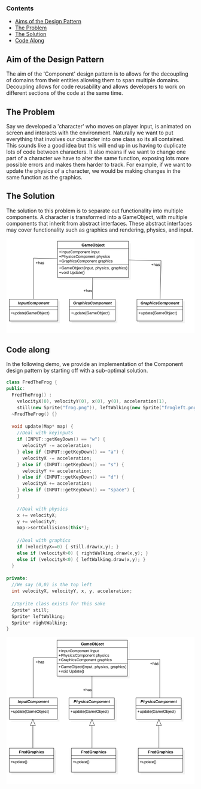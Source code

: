 ### Contents

* [Aims of the Design Pattern](#aim-of-the-design-pattern)
* [The Problem](#the-problem)
* [The Solution](#the-solution)
* [Code Along](#code-along)

## Aim of the Design Pattern

The aim of the 'Component' design pattern is to allows for the decoupling of domains from their entities allowing them to span multiple domains. Decoupling allows for code reusability and allows developers to work on different sections of the code at the same time.

## The Problem

Say we developed a 'character' who moves on player input, is animated on screen and interacts with the environment. Naturally we want to put everything that involves our character into one class so its all contained. This sounds like a good idea but this will end up in us having to duplicate lots of code between characters. It also means if we want to change one part of a character we have to alter the same function, exposing lots more possible errors and makes them harder to track. For example, if we want to update the physics of a character, we would be making changes in the same function as the graphics.

## The Solution

The solution to this problem is to separate out functionality into multiple components. A character is transformed into a GameObject, with multiple components that inherit from abstract interfaces. These abstract interfaces may cover functionality such as graphics and rendering, physics, and input.

<div style="text-align:center">
  <img src="diagrams/general.png">
</div>

## Code along

In the following demo, we provide an implementation of the Component design pattern by starting off with a sub-optimal solution.

```cpp
class FredTheFrog {
public:
  FredTheFrog() :
    velocityX(0), velocityY(0), x(0), y(0), acceleration(1),
    still(new Sprite("frog.png")), leftWalking(new Sprite("frogleft.png")), rightWalking(new Sprite("frogright.png")) {}
  ~FredTheFrog() {}

  void update(Map* map) {
    //Deal with keyinputs
    if (INPUT::getKeyDown() == "w") {
      velocityY -= acceleration;
    } else if (INPUT::getKeyDown() == "a") {
      velocityX -= acceleration;
    } else if (INPUT::getKeyDown() == "s") {
      velocityY += acceleration;
    } else if (INPUT::getKeyDown() == "d") {
      velocityX += acceleration;
    } else if (INPUT::getKeyDown() == "space") {
    }

    //Deal with physics
    x += velocityX;
    y += velocityY;
    map->sortCollisions(this*);

    //Deal with graphics
    if (velocityX==0) { still.draw(x,y); }
    else if (velocityX>0) { rightWalking.draw(x,y); }
    else if (velocityX<0) { leftWalking.draw(x,y); }
  }

private:
  //We say (0,0) is the top left
  int velocityX, velocityY, x, y, acceleration;

  //Sprite class exists for this sake
  Sprite* still;
  Sprite* leftWalking;
  Sprite* rightWalking;
}

```

<div style="text-align:center">
  <img src="diagrams/example.png">
</div>
